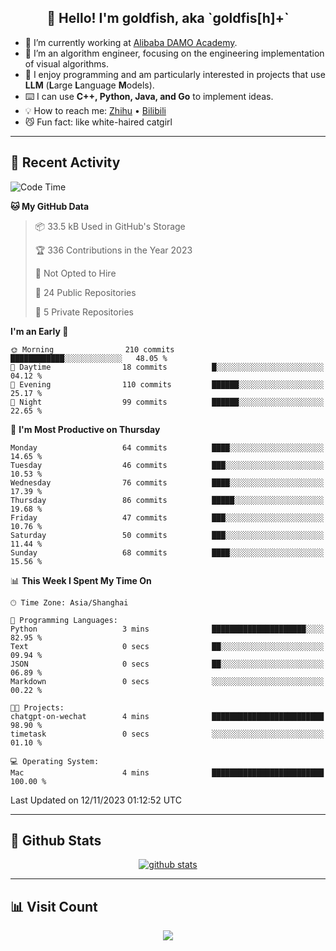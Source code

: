 
<h2 align="center">👋 Hello! I'm goldfish, aka `goldfis[h]+`</h2>

- 📍 I’m currently working at [Alibaba DAMO Academy](https://damo.alibaba.com/).  
- 🌱 I’m an algorithm engineer, focusing on the engineering implementation of visual algorithms.  
- 💬 I enjoy programming and am particularly interested in projects that use **LLM** (**L**arge **L**anguage **M**odels).   
- ⌨️ I can use **C++, Python, Java, and Go** to implement ideas.  
- 💡 How to reach me: [Zhihu](https://www.zhihu.com/people/goldfishh) • [Bilibili](https://space.bilibili.com/11349246)  
- 😼 Fun fact: like white-haired catgirl  

-------

## 🔧 Recent Activity

<!--START_SECTION:waka-->
![Code Time](http://img.shields.io/badge/Code%20Time-13%20hrs%2033%20mins-blue)

**🐱 My GitHub Data** 

> 📦 33.5 kB Used in GitHub's Storage 
 > 
> 🏆 336 Contributions in the Year 2023
 > 
> 🚫 Not Opted to Hire
 > 
> 📜 24 Public Repositories 
 > 
> 🔑 5 Private Repositories 
 > 
**I'm an Early 🐤** 

```text
🌞 Morning                210 commits         ████████████░░░░░░░░░░░░░   48.05 % 
🌆 Daytime                18 commits          █░░░░░░░░░░░░░░░░░░░░░░░░   04.12 % 
🌃 Evening                110 commits         ██████░░░░░░░░░░░░░░░░░░░   25.17 % 
🌙 Night                  99 commits          ██████░░░░░░░░░░░░░░░░░░░   22.65 % 
```
📅 **I'm Most Productive on Thursday** 

```text
Monday                   64 commits          ████░░░░░░░░░░░░░░░░░░░░░   14.65 % 
Tuesday                  46 commits          ███░░░░░░░░░░░░░░░░░░░░░░   10.53 % 
Wednesday                76 commits          ████░░░░░░░░░░░░░░░░░░░░░   17.39 % 
Thursday                 86 commits          █████░░░░░░░░░░░░░░░░░░░░   19.68 % 
Friday                   47 commits          ███░░░░░░░░░░░░░░░░░░░░░░   10.76 % 
Saturday                 50 commits          ███░░░░░░░░░░░░░░░░░░░░░░   11.44 % 
Sunday                   68 commits          ████░░░░░░░░░░░░░░░░░░░░░   15.56 % 
```


📊 **This Week I Spent My Time On** 

```text
🕑︎ Time Zone: Asia/Shanghai

💬 Programming Languages: 
Python                   3 mins              █████████████████████░░░░   82.95 % 
Text                     0 secs              ██░░░░░░░░░░░░░░░░░░░░░░░   09.94 % 
JSON                     0 secs              ██░░░░░░░░░░░░░░░░░░░░░░░   06.89 % 
Markdown                 0 secs              ░░░░░░░░░░░░░░░░░░░░░░░░░   00.22 % 

🐱‍💻 Projects: 
chatgpt-on-wechat        4 mins              █████████████████████████   98.90 % 
timetask                 0 secs              ░░░░░░░░░░░░░░░░░░░░░░░░░   01.10 % 

💻 Operating System: 
Mac                      4 mins              █████████████████████████   100.00 % 
```


 Last Updated on 12/11/2023 01:12:52 UTC
<!--END_SECTION:waka-->

-------

## 📆 Github Stats

<p align="center">
    <a href="https://github.com/anuraghazra/github-readme-stats">
      <img src="https://github-readme-stats.vercel.app/api?username=goldfishh&show_icons=true&theme=dracula" alt="github stats" />
    </a>
</p>

-------

## 📊 Visit Count

<p align="center">
  <a href="https://count.getloli.com/"><img src="https://count.getloli.com/get/@:goldfishh?theme=rule34"></a>
</p>
